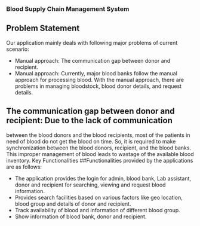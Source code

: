 ### Blood Supply Chain Management System

## Problem Statement
Our application mainly deals with following major problems of current scenario:
* Manual approach: The communication gap between donor and recipient.
* Manual approach: Currently, major blood banks follow the manual approach for processing
blood. With the manual approach, there are problems in managing bloodstock, blood donor
details, and request details.
## The communication gap between donor and recipient: Due to the lack of communication
between the blood donors and the blood recipients, most of the patients in need of blood do not
get the blood on time. So, it is required to make synchronization between the blood donors,
recipient, and the blood banks. This improper management of blood leads to wastage of the
available blood inventory.
Key Functionalities
##Functionalities provided by the applications are as follows:
* The application provides the login for admin, blood bank, Lab assistant, donor and recipient for
searching, viewing and request blood information.
* Provides search facilities based on various factors like geo location, blood group and details of donor
and recipient.
* Track availability of blood and information of different blood group.
* Show information of blood bank, donor and recipient.